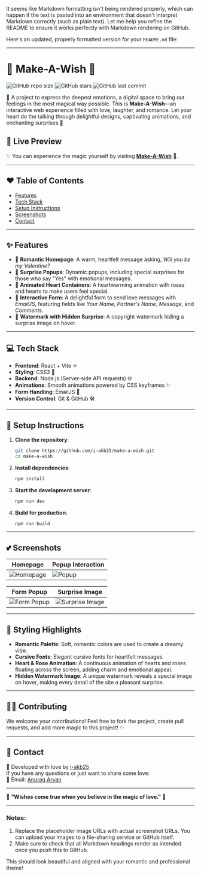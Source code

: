 It seems like Markdown formatting isn't being rendered properly, which can happen if the text is pasted into an environment that doesn't interpret Markdown correctly (such as plain text). Let me help you refine the README to ensure it works perfectly with Markdown rendering on GitHub.

Here's an updated, properly formatted version for your `README.md` file:

---

# 🌸 **Make-A-Wish** 🌸  
![GitHub repo size](https://img.shields.io/github/repo-size/i-akb25/make-a-wish?color=ff69b4&style=flat-square) ![GitHub stars](https://img.shields.io/github/stars/i-akb25/make-a-wish?style=social) ![GitHub last commit](https://img.shields.io/github/last-commit/i-akb25/make-a-wish?color=ff69b4&style=flat-square)

💌 A project to express the deepest emotions, a digital space to bring out feelings in the most magical way possible. This is **Make-A-Wish**—an interactive web experience filled with love, laughter, and romance. Let your heart do the talking through delightful designs, captivating animations, and enchanting surprises.💫

## 🌟 **Live Preview**
✨ You can experience the magic yourself by visiting [**Make-A-Wish**](https://github.com/i-akb25/make-a-wish/) 🌹.

---

## ❤️ **Table of Contents**
- [Features](#features)
- [Tech Stack](#tech-stack)
- [Setup Instructions](#setup-instructions)
- [Screenshots](#screenshots)
- [Contact](#contact)

---

## ✨ **Features**
- 🌷 **Romantic Homepage**: A warm, heartfelt message asking, *Will you be my Valentine?*
- 🎁 **Surprise Popups**: Dynamic popups, including special surprises for those who say "Yes" with emotional messages.
- 💌 **Animated Heart Containers**: A heartwarming animation with roses and hearts to make users feel special.
- 💖 **Interactive Form**: A delightful form to send love messages with *EmailJS*, featuring fields like *Your Name*, *Partner's Name*, *Message*, and *Comments*.
- 🎨 **Watermark with Hidden Surprise**: A copyright watermark hiding a surprise image on hover.

---

## 💻 **Tech Stack**
- **Frontend**: React + Vite ⚛️
- **Styling**: CSS3 💅
- **Backend**: Node.js (Server-side API requests) 🌐
- **Animations**: Smooth animations powered by CSS keyframes ✨
- **Form Handling**: EmailJS 💌
- **Version Control**: Git & GitHub 🛠️

---

## 🌹 **Setup Instructions**

1. **Clone the repository**:
   ```bash
   git clone https://github.com/i-akb25/make-a-wish.git
   cd make-a-wish
   ```

2. **Install dependencies**:
   ```bash
   npm install
   ```

3. **Start the development server**:
   ```bash
   npm run dev
   ```

4. **Build for production**:
   ```bash
   npm run build
   ```

---

## 💕 **Screenshots**

| **Homepage**                | **Popup Interaction**          |
|-----------------------------|-------------------------------|
| ![Homepage](https://via.placeholder.com/300?text=Homepage) | ![Popup](https://via.placeholder.com/300?text=Popup) |

| **Form Popup**                | **Surprise Image**          |
|-----------------------------|-----------------------------|
| ![Form Popup](https://via.placeholder.com/300?text=Form) | ![Surprise Image](https://via.placeholder.com/300?text=Surprise) |

---

## 🎨 **Styling Highlights**
- **Romantic Palette**: Soft, romantic colors are used to create a dreamy vibe.
- **Cursive Fonts**: Elegant cursive fonts for heartfelt messages.
- **Heart & Rose Animation**: A continuous animation of hearts and roses floating across the screen, adding charm and emotional appeal.
- **Hidden Watermark Image**: A unique watermark reveals a special image on hover, making every detail of the site a pleasant surprise.

---

## 👨‍💻 **Contributing**
We welcome your contributions! Feel free to fork the project, create pull requests, and add more magic to this project! ✨

---

## 💬 **Contact**

💖 Developed with love by [i-akb25](https://github.com/i-akb25)  
If you have any questions or just want to share some love:  
📧 Email: [Anurag Aryan](mailto:anuragaryanofficial@gmail.com)

---

🌹 **"Wishes come true when you believe in the magic of love."** 🌹

---

### Notes:
1. Replace the placeholder image URLs with actual screenshot URLs. You can upload your images to a file-sharing service or GitHub itself.
2. Make sure to check that all Markdown headings render as intended once you push this to GitHub. 

This should look beautiful and aligned with your romantic and professional theme!
